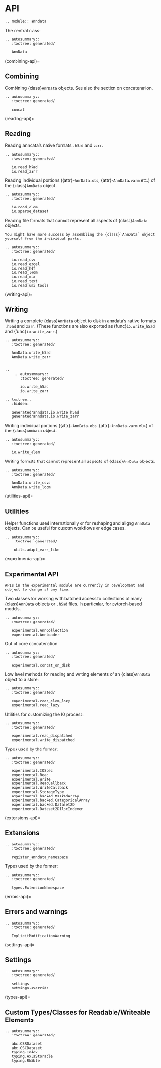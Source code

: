 # API

```{eval-rst}
.. module:: anndata
```

The central class:

```{eval-rst}
.. autosummary::
   :toctree: generated/

   AnnData
```

(combining-api)=

## Combining

Combining {class}`AnnData` objects.
See also the section on concatenation.

```{eval-rst}
.. autosummary::
   :toctree: generated/

   concat
```

(reading-api)=

## Reading

Reading anndata’s native formats `.h5ad` and `zarr`.

```{eval-rst}
.. autosummary::
   :toctree: generated/

   io.read_h5ad
   io.read_zarr
```

Reading individual portions ({attr}`~AnnData.obs`, {attr}`~AnnData.varm` etc.) of the {class}`AnnData` object.

```{eval-rst}
.. autosummary::
   :toctree: generated/

   io.read_elem
   io.sparse_dataset
```

Reading file formats that cannot represent all aspects of {class}`AnnData` objects.

```{tip}
You might have more success by assembling the {class}`AnnData` object yourself from the individual parts.
```

```{eval-rst}
.. autosummary::
   :toctree: generated/

   io.read_csv
   io.read_excel
   io.read_hdf
   io.read_loom
   io.read_mtx
   io.read_text
   io.read_umi_tools
```

(writing-api)=

## Writing

Writing a complete {class}`AnnData` object to disk in anndata’s native formats `.h5ad` and `zarr`.
(These functions are also exported as {func}`io.write_h5ad` and {func}`io.write_zarr`.)

```{eval-rst}
.. autosummary::
   :toctree: generated/

   AnnData.write_h5ad
   AnnData.write_zarr


..
    .. autosummary::
       :toctree: generated/

       io.write_h5ad
       io.write_zarr

.. toctree::
   :hidden:

   generated/anndata.io.write_h5ad
   generated/anndata.io.write_zarr
```

Writing individual portions ({attr}`~AnnData.obs`, {attr}`~AnnData.varm` etc.) of the {class}`AnnData` object.

```{eval-rst}
.. autosummary::
   :toctree: generated/

   io.write_elem
```

Writing formats that cannot represent all aspects of {class}`AnnData` objects.

```{eval-rst}
.. autosummary::
   :toctree: generated/

   AnnData.write_csvs
   AnnData.write_loom
```

(utilities-api)=

## Utilities

Helper functions used internationally or for reshaping and aligng `AnnData` objects. Can be useful for cusotm workflows or edge cases.

```{eval-rst}
.. autosummary::
	:toctree: generated/

	utils.adapt_vars_like

```

(experimental-api)=

## Experimental API

```{warning}
APIs in the experimental module are currently in development and subject to change at any time.
```

Two classes for working with batched access to collections of many {class}`AnnData` objects or `.h5ad` files.
In particular, for pytorch-based models.

```{eval-rst}
.. autosummary::
   :toctree: generated/

   experimental.AnnCollection
   experimental.AnnLoader
```

Out of core concatenation

```{eval-rst}
.. autosummary::
   :toctree: generated/

   experimental.concat_on_disk
```

Low level methods for reading and writing elements of an {class}`AnnData` object to a store:

```{eval-rst}
.. autosummary::
   :toctree: generated/

   experimental.read_elem_lazy
   experimental.read_lazy
```

Utilities for customizing the IO process:

```{eval-rst}
.. autosummary::
   :toctree: generated/

   experimental.read_dispatched
   experimental.write_dispatched
```

Types used by the former:

```{eval-rst}
.. autosummary::
   :toctree: generated/

   experimental.IOSpec
   experimental.Read
   experimental.Write
   experimental.ReadCallback
   experimental.WriteCallback
   experimental.StorageType
   experimental.backed.MaskedArray
   experimental.backed.CategoricalArray
   experimental.backed.Dataset2D
   experimental.Dataset2DIlocIndexer
```

(extensions-api)=

## Extensions

```{eval-rst}
.. autosummary::
   :toctree: generated/

   register_anndata_namespace

```

Types used by the former:

```{eval-rst}
.. autosummary::
   :toctree: generated/

   types.ExtensionNamespace
```

(errors-api)=

## Errors and warnings

```{eval-rst}
.. autosummary::
   :toctree: generated/

   ImplicitModificationWarning
```

(settings-api)=

## Settings

```{eval-rst}
.. autosummary::
   :toctree: generated/

   settings
   settings.override
```

(types-api)=

## Custom Types/Classes for Readable/Writeable Elements

```{eval-rst}
.. autosummary::
   :toctree: generated/

   abc.CSRDataset
   abc.CSCDataset
   typing.Index
   typing.AxisStorable
   typing.RWAble
```
